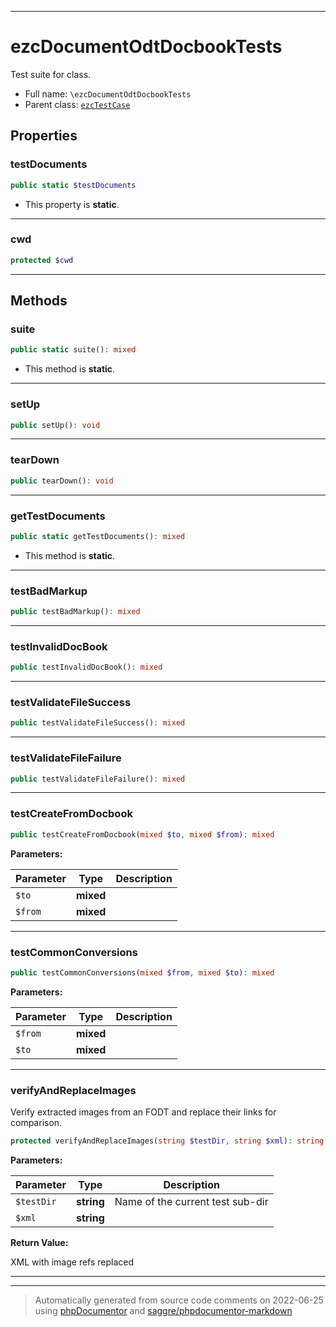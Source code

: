 ***

# ezcDocumentOdtDocbookTests

Test suite for class.



* Full name: `\ezcDocumentOdtDocbookTests`
* Parent class: [`ezcTestCase`](./ezcTestCase.md)



## Properties


### testDocuments



```php
public static $testDocuments
```



* This property is **static**.


***

### cwd



```php
protected $cwd
```






***

## Methods


### suite



```php
public static suite(): mixed
```



* This method is **static**.







***

### setUp



```php
public setUp(): void
```











***

### tearDown



```php
public tearDown(): void
```











***

### getTestDocuments



```php
public static getTestDocuments(): mixed
```



* This method is **static**.







***

### testBadMarkup



```php
public testBadMarkup(): mixed
```











***

### testInvalidDocBook



```php
public testInvalidDocBook(): mixed
```











***

### testValidateFileSuccess



```php
public testValidateFileSuccess(): mixed
```











***

### testValidateFileFailure



```php
public testValidateFileFailure(): mixed
```











***

### testCreateFromDocbook



```php
public testCreateFromDocbook(mixed $to, mixed $from): mixed
```








**Parameters:**

| Parameter | Type | Description |
|-----------|------|-------------|
| `$to` | **mixed** |  |
| `$from` | **mixed** |  |




***

### testCommonConversions



```php
public testCommonConversions(mixed $from, mixed $to): mixed
```








**Parameters:**

| Parameter | Type | Description |
|-----------|------|-------------|
| `$from` | **mixed** |  |
| `$to` | **mixed** |  |




***

### verifyAndReplaceImages

Verify extracted images from an FODT and replace their links for
comparison.

```php
protected verifyAndReplaceImages(string $testDir, string $xml): string
```








**Parameters:**

| Parameter | Type | Description |
|-----------|------|-------------|
| `$testDir` | **string** | Name of the current test sub-dir |
| `$xml` | **string** |  |


**Return Value:**

XML with image refs replaced



***


***
> Automatically generated from source code comments on 2022-06-25 using [phpDocumentor](http://www.phpdoc.org/) and [saggre/phpdocumentor-markdown](https://github.com/Saggre/phpDocumentor-markdown)
